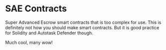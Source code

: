 # SAE Contracts

Super Advanced Escrow smart contracts that is too complex for use. This is definitely not how you should make smart contracts. But it is good practice for Solidity and Autotask Defender though.

Much cool, many wow!